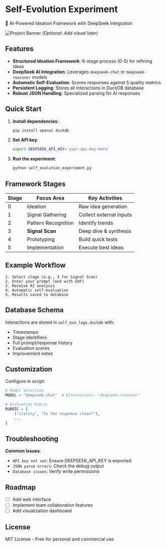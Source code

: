 # Self-Evolution Experiment

🚀 AI-Powered Ideation Framework with DeepSeek Integration

![Project Banner](https://example.com/path/to/banner.png) *(Optional: Add visual later)*

## Features

- **Structured Ideation Framework**: 6-stage process (0-5) for refining ideas
- **DeepSeek AI Integration**: Leverages `deepseek-chat` or `deepseek-reasoner` models
- **Automatic Self-Evaluation**: Scores responses against 5 quality metrics
- **Persistent Logging**: Stores all interactions in DuckDB database
- **Robust JSON Handling**: Specialized parsing for AI responses

## Quick Start

1. **Install dependencies**:
   ```bash
   pip install openai duckdb
   ```

2. **Set API key**:
   ```bash
   export DEEPSEEK_API_KEY='your-api-key-here'
   ```

3. **Run the experiment**:
   ```bash
   python self_evolution_experiment.py
   ```

## Framework Stages

| Stage | Focus Area | Key Activities |
|-------|------------|----------------|
| 0 | Ideation | Raw idea generation |
| 1 | Signal Gathering | Collect external inputs |
| 2 | Pattern Recognition | Identify trends |
| 3 | **Signal Scan** | Deep dive & synthesis |
| 4 | Prototyping | Build quick tests |
| 5 | Implementation | Execute best ideas |

## Example Workflow

```plaintext
1. Select stage (e.g., 3 for Signal Scan)
2. Enter your prompt (end with EOF)
3. Receive AI analysis
4. Automatic self-evaluation
5. Results saved to database
```

## Database Schema

Interactions are stored in `self_evo_logs.duckdb` with:
- Timestamps
- Stage identifiers
- Full prompt/response history
- Evaluation scores
- Improvement notes

## Customization

Configure in script:
```python
# Model Selection
MODEL = "deepseek-chat"  # Alternatives: "deepseek-reasoner"

# Evaluation Rubric
RUBRIC = [
    ("clarity", "Is the response clear?"),
    ...
]
```

## Troubleshooting

**Common Issues**:
- `API key not set`: Ensure DEEPSEEK_API_KEY is exported
- `JSON parse errors`: Check the debug output
- `Database issues`: Verify write permissions

## Roadmap

- [ ] Add web interface
- [ ] Implement team collaboration features
- [ ] Add visualization dashboard

## License

MIT License - Free for personal and commercial use